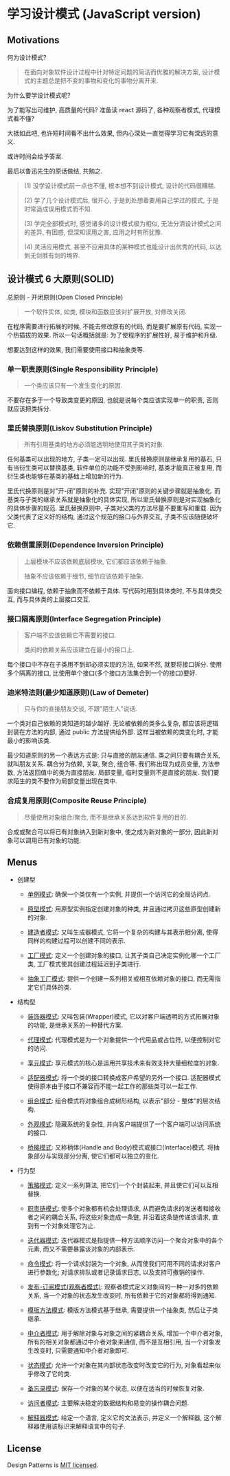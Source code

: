 # 学习设计模式 (JavaScript version)

## Motivations

何为设计模式?

> 在面向对象软件设计过程中针对特定问题的简洁而优雅的解决方案, 设计模式的主题总是把不变的事物和变化的事物分离开来.

为什么要学设计模式呢?

为了能写出可维护, 高质量的代码? 准备读 react 源码了, 各种观察者模式, 代理模式看不懂?

大抵如此吧, 也许短时间看不出什么效果, 但内心深处一直觉得学习它有深远的意义.

或许时间会给予答案.

最后以鲁迅先生的原话做结, 共勉之.

> (1) 没学设计模式前一点也不懂, 根本想不到设计模式, 设计的代码很糟糕.
>
> (2) 学了几个设计模式后, 很开心, 于是到处想着要用自己学过的模式, 于是时常造成误用模式而不知.
>
> (3) 学完全部模式时, 感觉诸多的设计模式极为相似, 无法分清设计模式之间的差异, 有困惑, 但深知误用之害, 应用之时有所犹豫.
>
> (4) 灵活应用模式, 甚至不应用具体的某种模式也能设计出优秀的代码, 以达到无剑胜有剑的境界.

## 设计模式 6 大原则(SOLID)

总原则 - 开闭原则(Open Closed Principle)

> 一个软件实体, 如类, 模块和函数应该对扩展开放, 对修改关闭.

在程序需要进行拓展的时候, 不能去修改原有的代码, 而是要扩展原有代码, 实现一个热插拔的效果. 所以一句话概括就是: 为了使程序的扩展性好, 易于维护和升级.

想要达到这样的效果, 我们需要使用接口和抽象类等.

### 单一职责原则(Single Responsibility Principle)

> 一个类应该只有一个发生变化的原因.

不要存在多于一个导致类变更的原因, 也就是说每个类应该实现单一的职责, 否则就应该把类拆分.

### 里氏替换原则(Liskov Substitution Principle)

> 所有引用基类的地方必须能透明地使用其子类的对象.

任何基类可以出现的地方, 子类一定可以出现. 里氏替换原则是继承复用的基石, 只有当衍生类可以替换基类, 软件单位的功能不受到影响时, 基类才能真正被复用, 而衍生类也能够在基类的基础上增加新的行为.

里氏代换原则是对"开-闭"原则的补充. 实现"开闭"原则的关键步骤就是抽象化. 而基类与子类的继承关系就是抽象化的具体实现, 所以里氏替换原则是对实现抽象化的具体步骤的规范. 里氏替换原则中, 子类对父类的方法尽量不要重写和重载. 因为父类代表了定义好的结构, 通过这个规范的接口与外界交互, 子类不应该随便破坏它.

### 依赖倒置原则(Dependence Inversion Principle)

> 上层模块不应该依赖底层模块, 它们都应该依赖于抽象.
>
> 抽象不应该依赖于细节, 细节应该依赖于抽象.

面向接口编程, 依赖于抽象而不依赖于具体. 写代码时用到具体类时, 不与具体类交互, 而与具体类的上层接口交互.

### 接口隔离原则(Interface Segregation Principle)

> 客户端不应该依赖它不需要的接口.
>
> 类间的依赖关系应该建立在最小的接口上.

每个接口中不存在子类用不到却必须实现的方法, 如果不然, 就要将接口拆分. 使用多个隔离的接口, 比使用单个接口(多个接口方法集合到一个的接口)要好.

### 迪米特法则(最少知道原则)(Law of Demeter)

> 只与你的直接朋友交谈, 不跟"陌生人"说话.

一个类对自己依赖的类知道的越少越好. 无论被依赖的类多么复杂, 都应该将逻辑封装在方法的内部, 通过 public 方法提供给外部. 这样当被依赖的类变化时, 才能最小的影响该类.

最少知道原则的另一个表达方式是: 只与直接的朋友通信. 类之间只要有耦合关系, 就叫朋友关系. 耦合分为依赖, 关联, 聚合, 组合等. 我们称出现为成员变量, 方法参数, 方法返回值中的类为直接朋友. 局部变量, 临时变量则不是直接的朋友. 我们要求陌生的类不要作为局部变量出现在类中.

### 合成复用原则(Composite Reuse Principle)

> 尽量使用对象组合/聚合, 而不是继承关系达到软件复用的目的.

合成或聚合可以将已有对象纳入到新对象中, 使之成为新对象的一部分, 因此新对象可以调用已有对象的功能.

## Menus

- 创建型

  - [单例模式](./docs/Singleton.md): 确保一个类仅有一个实例, 并提供一个访问它的全局访问点.

  - [原型模式](./docs/Prototype.md): 用原型实例指定创建对象的种类, 并且通过拷贝这些原型创建新的对象.

  - [建造者模式](./docs/Builder.md): 又叫生成器模式, 它将一个复杂的构建与其表示相分离, 使得同样的构建过程可以创建不同的表示.

  - [工厂模式](./docs//Factory.md): 定义一个创建对象的接口, 让其子类自己决定实例化哪一个工厂类, 工厂模式使其创建过程延迟到子类进行.

  - [抽象工厂模式](./docs/AbstractFactory.md): 提供一个创建一系列相关或相互依赖对象的接口, 而无需指定它们具体的类.

- 结构型

  - [装饰器模式](./docs/Decorator.md): 又叫包装(Wrapper)模式, 它以对客户端透明的方式拓展对象的功能, 是继承关系的一种替代方案.

  - [代理模式](./docs/Proxy.md): 代理模式是为一个对象提供一个代用品或占位符, 以便控制对它的访问.

  - [享元模式](./docs/Flyweight.md): 享元模式的核心是运用共享技术来有效支持大量细粒度的对象.

  - [适配器模式](./docs/Adapter.md): 将一个类的接口转换成客户希望的另外一个接口. 适配器模式使得原本由于接口不兼容而不能一起工作的那些类可以一起工作.

  - [组合模式](./docs/Composite.md): 组合模式将对象组合成树形结构, 以表示"部分 - 整体"的层次结构.

  - [外观模式](./docs/Facade.md): 隐藏系统的复杂性, 并向客户端提供了一个客户端可以访问系统的接口.

  - [桥接模式](./docs/Bridge.md): 又称柄体(Handle and Body)模式或接口(Interface)模式. 将抽象部分与实现部分分离, 使它们都可以独立的变化.

- 行为型

  - [策略模式](./docs/Strategy.md): 定义一系列算法, 把它们一个个封装起来, 并且使它们可以互相替换.

  - [职责链模式](./docs/ChainOfResponsibility.md): 使多个对象都有机会处理请求, 从而避免请求的发送者和接收者之间的耦合关系, 将这些对象连成一条链, 并沿着这条链传递该请求, 直到有一个对象处理它为止.

  - [迭代器模式](./docs/Iterator.md): 迭代器模式是指提供一种方法顺序访问一个聚合对象中的各个元素, 而又不需要暴露该对象的内部表示.

  - [命令模式](./docs/Command.md): 将一个请求封装为一个对象, 从而使我们可用不同的请求对客户进行参数化; 对请求排队或者记录请求日志, 以及支持可撤销的操作.

  - [发布-订阅模式(观察者模式)](./docs/Observable.md): 观察者模式定义对象间的一种一对多的依赖关系, 当一个对象的状态发生改变时, 所有依赖于它的对象都将得到通知.

  - [模版方法模式](./docs/TemplateMethod.md): 模版方法模式基于继承, 需要提供一个抽象类, 然后让子类继承.

  - [中介者模式](./docs/Mediator.md): 用于解除对象与对象之间的紧耦合关系, 增加一个中介者对象, 所有的相关对象都通过中介者对象来通信, 而不是互相引用, 当一个对象发生改变时, 只需要通知中介者对象即可.

  - [状态模式](./docs/State.md): 允许一个对象在其内部状态改变时改变它的行为, 对象看起来似乎修改了它的类.

  - [备忘录模式](./docs/Memento.md): 保存一个对象的某个状态, 以便在适当的时候恢复对象.

  - [访问者模式](./docs/Visitor.md): 主要解决稳定的数据结构和易变的操作耦合问题.

  - [解释器模式](./docs/Interpreter.md): 给定一个语言, 定义它的文法表示, 并定义一个解释器, 这个解释器使用该标识来解释语言中的句子.

## License

Design Patterns is [MIT licensed](https://opensource.org/licenses/MIT).
